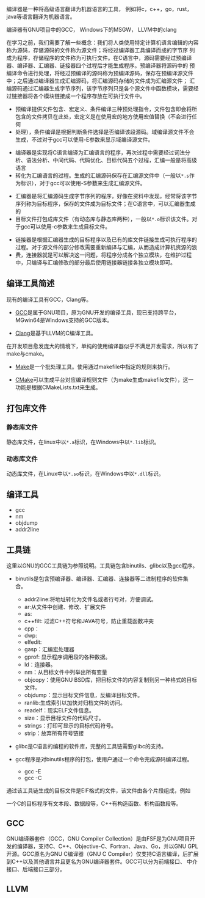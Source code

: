 编译器是一种将高级语言翻译为机器语言的工具， 例如将c，c++，go，rust，java等语言翻译为机器语言。


编译器有GNU项目中的GCC， Windows下的MSGW， LLVM中的clang




在学习之前，我们需要了解一些概念：我们将人类使用特定计算机语言编辑的内容称为源码，存储源码的文件称为源文件；将经过编译器工具编译而成的字节序
列成为程序，存储程序的文件称为可执行文件。在C语言中，源码需要经过预编译器、编译器、汇编器、链接器四个过程后才能生成程序。预编译器将源码中的
预编译命令进行处理，将经过预编译的源码称为预编译源码，保存在预编译源文件中；之后通过编译器生成汇编源码，将汇编源码存储的文件成为汇编源文件；
汇编源码通过汇编器生成字节序列，该字节序列只是各个源文件中函数模块，需要经过链接器将各个模块链接成一个程序存放在可执行文件中。

* 预编译提供文件包含、宏定义、条件编译三种预处理指令，文件包含即会将所包含的文件拷贝在此处，宏定义是在使用宏的地方使用宏值替换（不会进行任何
* 处理），条件编译是根据判断条件选择是否编译该段源码。域编译源文件不会生成，不过对于gcc可以使用-E参数来显示域编译源文件。

[//]: # (@issue: 如何生成域编译文件好像不知道。现在只能使用管道的方式生成域编译文件。)

* 编译器是实现将C语言编译为汇编语言的程序，再次过程中需要经过词法分析、语法分析、中间代码、代码优化、目标代码五个过程，汇编一般是将高级语言
* 转化为汇编语言的过程。生成的汇编源码保存在汇编源文件中（一般以`*.s`作为标识），对于gcc可以使用-S参数来生成汇编源文件。

[//]: # (@idea: 该汇编文件是否与OS或者硬件平台相关。)

* 汇编器是将汇编源码生成字节序列的程序，好像在资料中发现，经常将该字节序列称为目标程序，保存的文件成为目标文件；在C语言中，可以汇编器生成的
* 目标文件打包成库文件（有动态库与静态库两种），一般以`*.o`标识该文件。对于gcc可以使用-c参数来生成目标文件。

[//]: # (@note： 作为扩展，可以了解一下反汇编器。objdump )

* 链接器是根据汇编器生成的目标程序以及已有的库文件链接生成可执行程序的过程。对于源文件的部分修改需要重新编译与汇编，从而造成计算机资源的浪
* 费，连接器就是可以解决这一问题，将程序分成各个独立模块，在维护过程中，只编译与汇编修改的部分最后使用链接器链接各独立模块即可。

[//]: # (@issue: 链接器的具体工作过程是什么。)

## 编译工具简述

现有的编译工具有GCC，Clang等。

* [GCC](https://gcc.gnu.org/)是属于GNU项目，原为GNU开发的编译工具，现已支持跨平台，MGwin64是Windows支持的GCC版本。

* [Clang](https://clang.llvm.org/)是基于LLVM的C编译工具。

在开发项目愈发庞大的情境下，单纯的使用编译器似乎不满足开发需求，所以有了make与cmake。

* [Make]()是一个批处理工具。使用通过makefile中指定的规则来执行。

* [CMake](https://cmake.org/)可以生成平台对应编译规则文件（为make生成makefile文件），这一功能是根据CMakeLists.txt来生成。

## 打包库文件

### 静态库文件

静态库文件，在linux中以`*.a`标识，在Windows中以`*.lib`标识。


### 动态库文件

动态库文件，在Linux中以`*.so`标识，在Windows中以`*.dll`标识。



## 编译工具

* gcc
* nm
* objdump
* addr2line



## 工具链

这里以GNU的GCC工具链为参照说明。工具链包含binutils、glibc以及gcc程序。

* binutils是包含预编译器、编译器、汇编器、连接器等二进制程序的软件集合。

    * addr2line:将地址转化为文件名或者行号对，方便调试。
    * ar:从文件中创建、修改、扩展文件
    * as:
    * c++filt: 过滤C++符号和JAVA符号，防止重载函数冲突
    * cpp：
    * dwp:
    * elfedit:
    * gasp：汇编宏处理器
    * gprof: 显示程序调用段的各种数据。
    * ld：连接器。
    * nm：从目标文件中列举出所有变量
    * objcopy：使用GNU BSD库，把目标文件的内容复制到另一种格式的目标文件。
    * objdump：显示目标文件信息，反编译目标文件。
    * ranlib:生成索引以加快对归档文件的访问。
    * readelf：现实ELF文件信息。
    * size：显示目标文件的代码尺寸。
    * strings：打印可显示的目标代码符号。
    * strip：放弃所有符号链接

* glibc是C语言的编程的软件库，完整的工具链需要glibc的支持。

* gcc程序是对binutils程序的打包，使用户通过一个命令完成源码编译过程。

    * gcc -E
    * gcc -C

通过该工具链生成的目标文件是EIF格式的文件，该文件由各个片段组成，例如

一个C的目标程序有文本段、数据段等，C++有构造函数、析构函数段等。



## GCC

GNU编译器套件（GCC，GNU Compiler Collection）是由FSF是为GNU项目开发的编译器，支持C、C++、Objective-C、Fortran、Java、Go，并以GNU
GPL开源。GCC原名为GNU C编译器（GNU C Compiler）仅支持C语言编译，后扩展到C++以及其他语言并且更名为GNU编译器套件。GCC可以分为前端接口、
中介接口、后端接口三部分。


## LLVM
